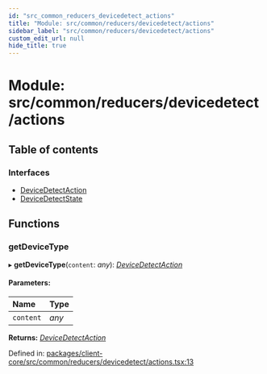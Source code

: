 ```yaml
---
id: "src_common_reducers_devicedetect_actions"
title: "Module: src/common/reducers/devicedetect/actions"
sidebar_label: "src/common/reducers/devicedetect/actions"
custom_edit_url: null
hide_title: true
---
```


# Module: src/common/reducers/devicedetect/actions

## Table of contents

### Interfaces

- [DeviceDetectAction](../interfaces/src_common_reducers_devicedetect_actions.devicedetectaction.md)
- [DeviceDetectState](../interfaces/src_common_reducers_devicedetect_actions.devicedetectstate.md)

## Functions

### getDeviceType

▸ **getDeviceType**(`content`: *any*): [*DeviceDetectAction*](../interfaces/src_common_reducers_devicedetect_actions.devicedetectaction.md)

#### Parameters:

| Name | Type |
| :------ | :------ |
| `content` | *any* |

**Returns:** [*DeviceDetectAction*](../interfaces/src_common_reducers_devicedetect_actions.devicedetectaction.md)

Defined in: [packages/client-core/src/common/reducers/devicedetect/actions.tsx:13](https://github.com/xr3ngine/xr3ngine/blob/2d83606b6/packages/client-core/src/common/reducers/devicedetect/actions.tsx#L13)
